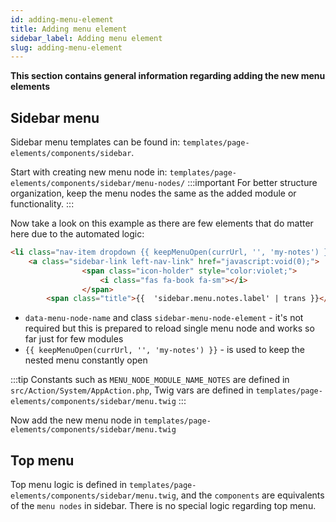 ```yaml
---
id: adding-menu-element
title: Adding menu element
sidebar_label: Adding menu element
slug: adding-menu-element
---
```

 
**This section contains general information regarding adding the new menu elements**
 
## Sidebar menu  
 
Sidebar menu templates can be found in: `templates/page-elements/components/sidebar`.

Start with creating new menu node in: `templates/page-elements/components/sidebar/menu-nodes/`
:::important
For better structure organization, keep the menu nodes the same as the added module or functionality.
:::

Now take a look on this example as there are few elements that do matter here due to the automated logic:
````html
<li class="nav-item dropdown {{ keepMenuOpen(currUrl, '', 'my-notes') }} sidebar-menu-node-element" data-menu-node-name="{{ MENU_NODE_MODULE_NAME_NOTES }}">
    <a class="sidebar-link left-nav-link" href="javascript:void(0);">
                <span class="icon-holder" style="color:violet;">
                    <i class="fas fa-book fa-sm"></i>
                </span>
        <span class="title">{{  'sidebar.menu.notes.label' | trans }}</span>
````

* `data-menu-node-name` and class `sidebar-menu-node-element`  - it's not required but this is prepared to reload single menu node and works so far just for few modules
* `{{ keepMenuOpen(currUrl, '', 'my-notes') }}` - is used to keep the nested menu constantly open

:::tip
Constants such as `MENU_NODE_MODULE_NAME_NOTES` are defined in `src/Action/System/AppAction.php`,
Twig vars are defined in `templates/page-elements/components/sidebar/menu.twig`
:::

Now add the new menu node in `templates/page-elements/components/sidebar/menu.twig`

## Top menu

Top menu logic is defined in `templates/page-elements/components/sidebar/menu.twig`, and the `components` are equivalents of the `menu nodes` in sidebar. 
There is no special logic regarding top menu.